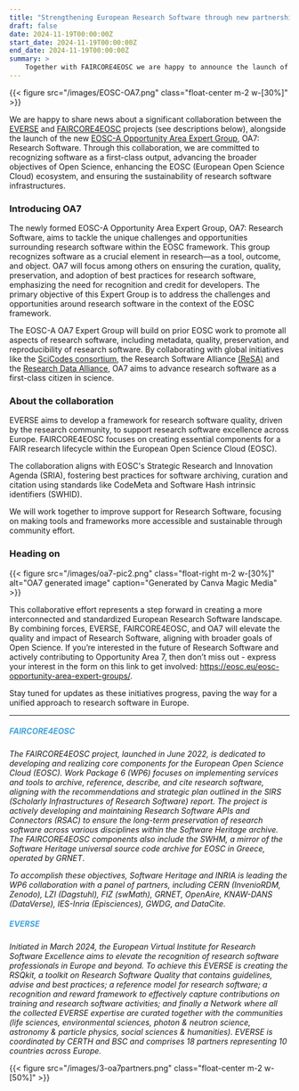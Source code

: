 ```yaml
---
title: "Strengthening European Research Software through new partnership"
draft: false
date: 2024-11-19T00:00:00Z
start_date: 2024-11-19T00:00:00Z
end_date: 2024-11-19T00:00:00Z
summary: > 
    Together with FAIRCORE4EOSC we are happy to announce the launch of a new Opportunity Area Expert group in the EOSC Association. _OA7: Research Software_ is committed to recognise software as a first-class output and ensuring the sustainability of research software infrastructures.
---
```

{{< figure src="/images/EOSC-OA7.png" class="float-center m-2 w-[30%]" >}}

We are happy to share news about a significant collaboration between the [EVERSE](https://everse.software) and [FAIRCORE4EOSC](https://faircore4eosc.eu/) projects (see descriptions below), alongside the launch of the new [EOSC-A Opportunity Area Expert Group](https://eosc.eu/opportunity-area-exp/oa7-research-software/), OA7: Research Software. Through this collaboration, we are committed to recognizing software as a first-class output, advancing the broader objectives of Open Science, enhancing the EOSC (European Open Science Cloud) ecosystem, and ensuring the sustainability of research software infrastructures.




### Introducing OA7
The newly formed EOSC-A Opportunity Area Expert Group, OA7: Research Software, aims to tackle the unique challenges and opportunities surrounding research software within the EOSC framework. This group recognizes software as a crucial element in research—as a tool, outcome, and object. OA7 will focus among others on ensuring the curation, quality, preservation, and adoption of best practices for research software, emphasizing the need for recognition and credit for developers.
The primary objective of this Expert Group is to address the challenges and opportunities around research software in the context of the EOSC framework.

The EOSC-A OA7 Expert Group will build on prior EOSC work to promote all aspects of research software, including  metadata, quality, preservation, and reproducibility of research software. By collaborating with global initiatives like the [SciCodes consortium](https://scicodes.net/), the Research Software Alliance [(ReSA)](https://www.researchsoft.org/) and the [Research Data Alliance](https://www.rd-alliance.org/), OA7 aims to advance research software as a first-class citizen in science.

### About the collaboration
EVERSE aims to develop a framework for research software quality, driven by the research community, to support research software excellence across Europe. FAIRCORE4EOSC focuses on creating essential components for a FAIR research lifecycle within the European Open Science Cloud (EOSC).
 
The collaboration aligns with EOSC's Strategic Research and Innovation Agenda (SRIA), fostering best practices for software archiving, curation and citation using standards like CodeMeta and Software Hash intrinsic identifiers (SWHID).

We will work together to improve support for Research Software, focusing on making tools and frameworks more accessible and sustainable through community effort.

### Heading on

{{< figure src="/images/oa7-pic2.png" class="float-right m-2 w-[30%]" alt="OA7 generated image" caption="Generated by Canva Magic Media" >}}



This collaborative effort represents a step forward in creating a more interconnected and standardized European Research Software landscape. By combining forces, EVERSE, FAIRCORE4EOSC, and OA7 will elevate the quality and impact of Research Software, aligning with broader goals of Open Science.
If you’re interested in the future of Research Software and actively contributing to Opportunity Area 7, then don’t miss out - express your interest in the form on this link to get involved: https://eosc.eu/eosc-opportunity-area-expert-groups/.

Stay tuned for updates as these initiatives progress, paving the way for a unified approach to research software in Europe.

--- 

##### <font color="40A3DC"> _FAIRCORE4EOSC_ </font>
<div class="text-sm">

_The FAIRCORE4EOSC project, launched in June 2022, is dedicated to developing and realizing core components for the European Open Science Cloud (EOSC). Work Package 6 (WP6) focuses on implementing services and tools to archive, reference, describe, and cite research software, aligning with the recommendations and strategic plan outlined in the SIRS (Scholarly Infrastructures of Research Software) report. The project is actively developing and maintaining Research Software APIs and Connectors (RSAC) to ensure the long-term preservation of research software across various disciplines within the Software Heritage archive. The FAIRCORE4EOSC components also include the SWHM, a mirror of the Software Heritage universal source code archive for EOSC in Greece, operated by GRNET_.


_To accomplish these objectives, Software Heritage and INRIA is leading the WP6 collaboration with a panel of partners, including CERN (InvenioRDM, Zenodo), LZI (Dagstuhl), FIZ (swMath), GRNET, OpenAire, KNAW-DANS (DataVerse), IES-Inria (Episciences), GWDG, and DataCite._
</div>

##### <font color="40A3DC"> _EVERSE_ </font>
<div class="text-sm">

_Initiated in March 2024, the European Virtual Institute for Research Software Excellence aims to elevate the recognition of research software professionals in Europe and beyond. To achieve this EVERSE is creating the RSQkit, a toolkit on Research Software Quality that contains guidelines, advise and best practices; a reference model for research software; a recognition and reward framework to effectively capture contributions on training and research software activities; and finally a Network where all the collected EVERSE expertise are curated together with the communities (life sciences, environmental sciences, photon & neutron science, astronomy & particle physics, social sciences & humanities). EVERSE is coordinated by CERTH and BSC and comprises 18 partners representing 10 countries across Europe._

</div>



{{< figure src="/images/3-oa7partners.png" class="float-center m-2 w-[50%]" >}}



